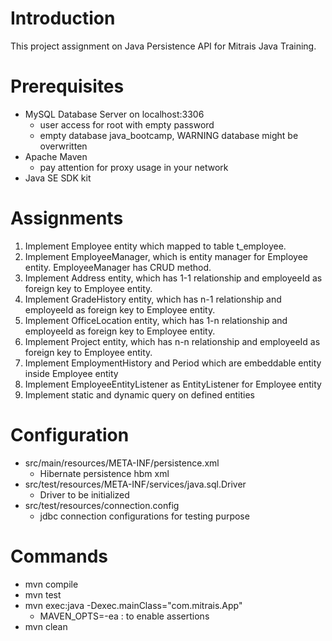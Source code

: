 # Introduction

This project assignment on Java Persistence API for Mitrais Java Training.

# Prerequisites

- MySQL Database Server on localhost:3306
    + user access for root with empty password
    + empty database java_bootcamp, WARNING database might be overwritten
- Apache Maven
    + pay attention for proxy usage in your network
- Java SE SDK kit

# Assignments

1. Implement Employee entity which mapped to table t_employee.
2. Implement EmployeeManager, which is entity manager for 
Employee entity. EmployeeManager has CRUD method.
3. Implement Address entity, which has 1-1 relationship and 
employeeId as foreign key to Employee entity.
4. Implement GradeHistory entity, which has n-1 relationship 
and employeeId as foreign key to Employee entity.
5. Implement OfficeLocation entity, which has 1-n relationship
and employeeId as foreign key to Employee entity.
6. Implement Project entity, which has n-n relationship and
employeeId as foreign key to Employee entity.
7. Implement EmploymentHistory and Period which are embeddable 
entity inside Employee entity
8. Implement EmployeeEntityListener as EntityListener for Employee entity
9. Implement static and dynamic query on defined entities

# Configuration

- src/main/resources/META-INF/persistence.xml
    - Hibernate persistence hbm xml
- src/test/resources/META-INF/services/java.sql.Driver
    - Driver to be initialized
- src/test/resources/connection.config
    - jdbc connection configurations for testing purpose

# Commands

- mvn compile
- mvn test
- mvn exec:java -Dexec.mainClass="com.mitrais.App"
    - MAVEN_OPTS=-ea : to enable assertions
- mvn clean


